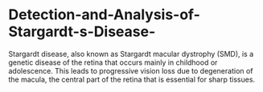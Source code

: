 # Detection-and-Analysis-of-Stargardt-s-Disease-
Stargardt disease, also known as Stargardt macular dystrophy (SMD), is a genetic disease of the retina that occurs mainly in childhood or adolescence. This leads to progressive vision loss due to degeneration of the macula, the central part of the retina that is essential for sharp tissues.

